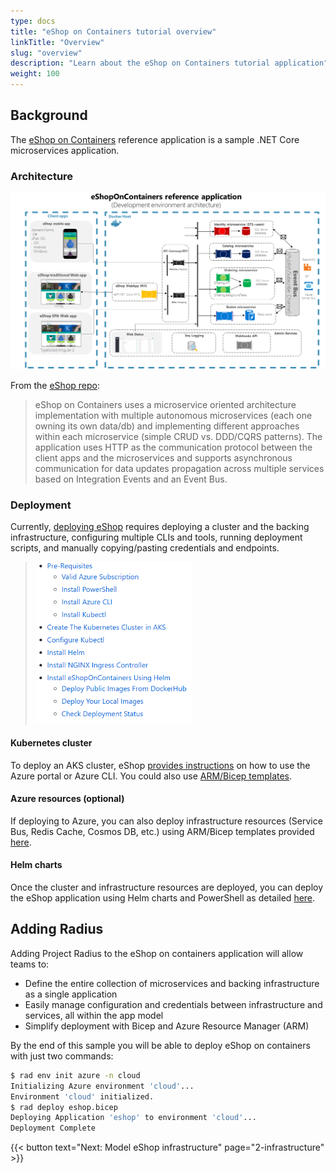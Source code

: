 ```yaml
---
type: docs
title: "eShop on Containers tutorial overview"
linkTitle: "Overview"
slug: "overview"
description: "Learn about the eShop on Containers tutorial application"
weight: 100
---
```


## Background

The [eShop on Containers](https://github.com/dotnet-architecture/eShopOnContainers) reference application is a sample .NET Core microservices application.

### Architecture

<img src="architecture.png" alt="Architecture diagram of eShop on containers" width=900 >

From the [eShop repo](https://github.com/dotnet-architecture/eShopOnContainers#architecture-overview):

> eShop on Containers uses a microservice oriented architecture implementation with multiple autonomous microservices (each one owning its own data/db) and implementing different approaches within each microservice (simple CRUD vs. DDD/CQRS patterns). The application uses HTTP as the communication protocol between the client apps and the microservices and supports asynchronous communication for data updates propagation across multiple services based on Integration Events and an Event Bus.

### Deployment

Currently, [deploying eShop](https://github.com/dotnet-architecture/eShopOnContainers/tree/dev/deploy/k8s) requires deploying a cluster and the backing infrastructure, configuring multiple CLIs and tools, running deployment scripts, and manually copying/pasting credentials and endpoints.
> <img src="deploy.png" alt="Screenshot of the list of steps to deploy eShop" width=250 >

#### Kubernetes cluster

To deploy an AKS cluster, eShop [provides instructions](https://github.com/dotnet-architecture/eShopOnContainers/wiki/Deploy-to-Azure-Kubernetes-Service-(AKS)) on how to use the Azure portal or Azure CLI. You could also use [ARM/Bicep templates](https://github.com/Azure/bicep/tree/main/docs/examples/101/aks).

#### Azure resources (optional)

If deploying to Azure, you can also deploy infrastructure resources (Service Bus, Redis Cache, Cosmos DB, etc.) using ARM/Bicep templates provided [here](https://github.com/dotnet-architecture/eShopOnContainers/wiki/Deploying-Azure-resources).

#### Helm charts

Once the cluster and infrastructure resources are deployed, you can deploy the eShop application using Helm charts and PowerShell as detailed [here](https://github.com/dotnet-architecture/eShopOnContainers/wiki/Deploy-to-Azure-Kubernetes-Service-(AKS)#install-eshoponcontainers-using-helm).

## Adding Radius

Adding Project Radius to the eShop on containers application will allow teams to:

- Define the entire collection of microservices and backing infrastructure as a single application
- Easily manage configuration and credentials between infrastructure and services, all within the app model
- Simplify deployment with Bicep and Azure Resource Manager (ARM)

By the end of this sample you will be able to deploy eShop on containers with just two commands:

```sh
$ rad env init azure -n cloud
Initializing Azure environment 'cloud'...
Environment 'cloud' initialized.
$ rad deploy eshop.bicep
Deploying Application 'eshop' to environment 'cloud'...
Deployment Complete
```

{{< button text="Next: Model eShop infrastructure" page="2-infrastructure" >}}
